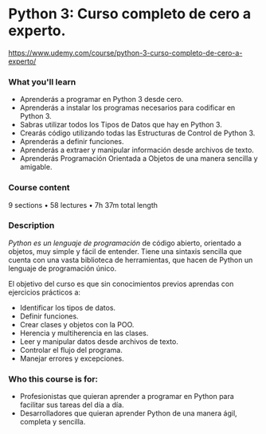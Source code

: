 # Python 3: Curso completo de cero a experto.
https://www.udemy.com/course/python-3-curso-completo-de-cero-a-experto/

### What you'll learn
- Aprenderás a programar en Python 3 desde cero.
- Aprenderás a instalar los programas necesarios para codificar en Python 3.
- Sabras utilizar todos los Tipos de Datos que hay en Python 3.
- Crearás código utilizando todas las Estructuras de Control de Python 3.
- Aprenderás a definir funciones.
- Aprenderás a extraer y manipular información desde archivos de texto.
- Aprenderás Programación Orientada a Objetos de una manera sencilla y amigable.

### Course content
9 sections • 58 lectures • 7h 37m total length

### Description
_Python es un lenguaje de programación_ de código abierto, orientado a objetos, muy simple y fácil de entender. Tiene una sintaxis sencilla que cuenta con una vasta biblioteca de herramientas, que hacen de Python un lenguaje de programación único.

El objetivo del curso es que sin conocimientos previos aprendas con ejercicios prácticos a:
- Identificar los tipos de datos.
- Definir funciones.
- Crear clases y objetos con la POO.
- Herencia y multiherencia en las clases.
- Leer y manipular datos desde archivos de texto.
- Controlar el flujo del programa.
- Manejar errores y excepciones.

### Who this course is for:
- Profesionistas que quieran aprender a programar en Python para facilitar sus tareas del día a día.
- Desarrolladores que quieran aprender Python de una manera ágil, completa y sencilla.
